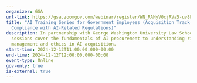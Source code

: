 ```yaml
---
organizer: GSA
url-link: https://gsa.zoomgov.com/webinar/register/WN_RAHyV0cjRVa5-uv8kYXWoQ#/registration
title: "AI Training Series for Government Employees (Acquisition Track:
  Compliance with AI-Related Regulations)"
description: In partnership with George Washington University Law School, these
  sessions cover the fundamentals of AI procurement to understanding risk
  management and ethics in AI acquisition.
start-time: 2024-12-12T11:00:00.000-00:00
end-time: 2024-12-12T12:00:00.000-00:00
event-type: Online
gov-only: true
is-external: true
---
```

